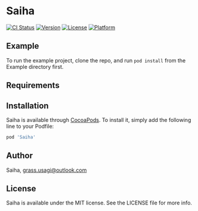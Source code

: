 # Saiha

[![CI Status](https://img.shields.io/travis/sylvia-grass/Saiha.svg?style=flat)](https://travis-ci.org/sylvia-grass/Saiha)
[![Version](https://img.shields.io/cocoapods/v/Saiha.svg?style=flat)](https://cocoapods.org/pods/Saiha)
[![License](https://img.shields.io/cocoapods/l/Saiha.svg?style=flat)](https://cocoapods.org/pods/Saiha)
[![Platform](https://img.shields.io/cocoapods/p/Saiha.svg?style=flat)](https://cocoapods.org/pods/Saiha)

## Example

To run the example project, clone the repo, and run `pod install` from the Example directory first.

## Requirements

## Installation

Saiha is available through [CocoaPods](https://cocoapods.org). To install
it, simply add the following line to your Podfile:

```ruby
pod 'Saiha'
```

## Author

Saiha, grass.usagi@outlook.com

## License

Saiha is available under the MIT license. See the LICENSE file for more info.

